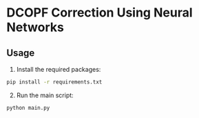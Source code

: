 # DCOPF Correction Using Neural Networks

## Usage

1. Install the required packages:
```bash
pip install -r requirements.txt
```

2. Run the main script:
```bash
python main.py
```
